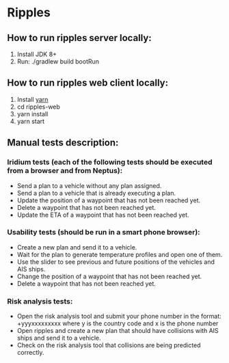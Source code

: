 # Ripples

## How to run ripples server locally:
1. Install JDK 8+
2. Run: ./gradlew build bootRun

## How to run ripples web client locally:
1. Install [yarn](https://yarnpkg.com/lang/en/docs/install)
2. cd ripples-web
3. yarn install
4. yarn start

## Manual tests description:
### Iridium tests (each of the following tests should be executed from a browser and from Neptus):
- Send a plan to a vehicle without any plan assigned.
- Send a plan to a vehicle that is already executing a plan.
- Update the position of a waypoint that has not been reached yet.
- Delete a waypoint that has not been reached yet.
- Update the ETA of a waypoint that has not been reached yet.

### Usability tests (should be run in a smart phone browser):
- Create a new plan and send it to a vehicle.
- Wait for the plan to generate temperature profiles and open one of them.
- Use the slider to see previous and future positions of the vehicles and AIS ships.
- Change the position of a waypoint that has not been reached yet.
- Delete a waypoint that has not been reached yet.

### Risk analysis tests:
- Open the risk analysis tool and submit your phone number in the format: +yyyxxxxxxxxx where y is the country code and x is the phone number
- Open ripples and create a new plan that should have collisions with AIS ships and send it to a vehicle.
- Check on the risk analysis tool that collisions are being predicted correctly.
